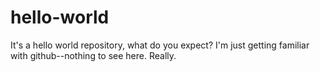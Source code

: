 # hello-world
It's a hello world repository, what do you expect?
I'm just getting familiar with github--nothing to see here. Really. 
